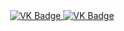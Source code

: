 <div id="badges" align ="center">
  <a href= "https://vk.com/josephjostar2">
    <img scr = "https://img.shields.io/badge/VK-blue?style=for-the-badge&logo=VK&logoColor=white" alt="VK Badge"/>
</a>
<a href= "(https://mail.google.com/mail/u/2/#inbox)">
      <img scr = "https://img.shields.io/badge/EMAIL-red?style=for-the-badge&logo=Gmail&logoColor=white" alt="VK Badge"/>
  </a>
</div>
